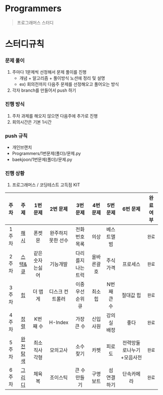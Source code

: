 # Programmers
> 프로그래머스 스터디 

# 스터디규칙 </br>
### 문제 풀이
1. 주마다 1문제씩 선정해서 문제 풀이를 진행 
   - 개념 + 알고리즘 + 풀이방식 노션에 정리 및 설명
   - ex) 회의전까지 다음주 문제를 선정해오고 풀어오는 방식
2. 각자 branch를 만들어서 push 하기

### 진행 방식 </br>
1. 주차 과제를 해오지 않으면 다음주에 추가로 진행
2. 회의시간은 기본 1시간


### push 규칙 </br>
- 개인브랜치
- Programmers/1번문제(폴더)/문제.py
- baekjoon/1번문제(폴더)/문제.py


### 진행 상황 </br>
1. 프로그래머스 / 코딩테스트 고득점 KIT

| 주차   | 주제 | 1번 문제              | 2번 문제                | 3번 문제             | 4번 문제 | 5번 문제    | 6번 문제    | 완료 여부 |
| :--:   | :--: | :--:                 | :--:                    | :--:                | :--:    | :--:        | :--:       | :--:      |
| 1주차   | [해시](https://school.programmers.co.kr/learn/courses/30/parts/12077) | 폰켓몬               | 완주하지 못한 선수       | 전화번호 목록         | 의상     | 베스트앨범 |             |   `완료`     |
| 2주차   | [스택&큐](https://school.programmers.co.kr/learn/courses/30/parts/12081) | 같은숫자는싫어               | 기능개발       | 다리를지나는트럭         | 올바른괄호    | 주식가격 |     프로세스        |   `완료`     |
| 3주차   | [힙](https://school.programmers.co.kr/learn/courses/30/parts/12117) | 더 맵게               | 디스크 컨트롤러       | 이중우선순위큐         | 최소 힙    | N번째 큰 수 |     절대값 힙        |   `완료`     |
| 4주차   | [정렬](https://school.programmers.co.kr/learn/courses/30/parts/12198) | K번째 수               | H-Index       | 가장 큰 수         |  신입 사원  | 강의실 배정 |     좋다        |   `완료`     |
| 5주차   | [완전탐색](https://school.programmers.co.kr/learn/courses/30/parts/12230) | 최소직사각형               | 모의고사       | 소수찾기         |  카펫  | 피로도 |     전력망둘로나누기+모음사전        |   `완료`     |
| 6주차   | [그리디](https://school.programmers.co.kr/learn/courses/30/parts/12244) | 체육복               | 조이스틱       | 큰 수 만들기         |  구명보트  | 섬 연결하기 |     단속카메라        |   `완료`     |
